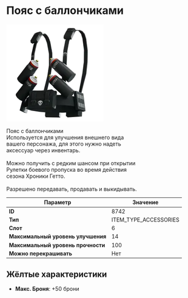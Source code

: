 # Пояс с баллончиками

![Item Image](../img/8742.webp?raw=true)

Пояс с баллончиками<br>Используется для улучшения внешнего вида<br>вашего персонажа, для этого нужно надеть<br>аксессуар через инвентарь.<br><br>Можно получить с редким шансом при открытии<br>Рулетки боевого пропуска во время действия<br>сезона Хроники Гетто.<br><br>Разрешено передавать, продавать и выкидывать.


| Параметр | Значение |
|----------|----------|
| **ID** | 8742 |
| **Тип** | ITEM_TYPE_ACCESSORIES |
| **Слот** | 6 |
| **Максимальный уровень улучшения** | 14 |
| **Максимальный уровень прочности** | 100 |
| **Можно перекрашивать** | Нет |

## Жёлтые характеристики

- **Макс. Броня**: +50 брони

